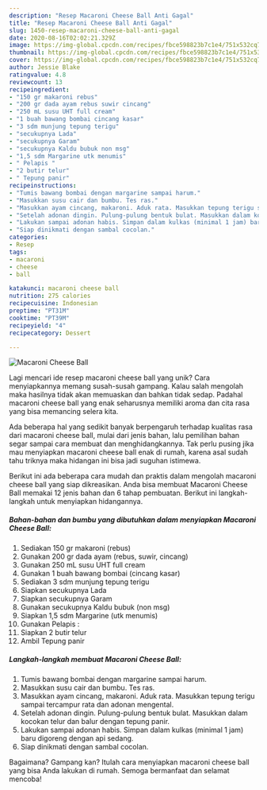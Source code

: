```yaml
---
description: "Resep Macaroni Cheese Ball Anti Gagal"
title: "Resep Macaroni Cheese Ball Anti Gagal"
slug: 1450-resep-macaroni-cheese-ball-anti-gagal
date: 2020-08-16T02:02:21.329Z
image: https://img-global.cpcdn.com/recipes/fbce598823b7c1e4/751x532cq70/macaroni-cheese-ball-foto-resep-utama.jpg
thumbnail: https://img-global.cpcdn.com/recipes/fbce598823b7c1e4/751x532cq70/macaroni-cheese-ball-foto-resep-utama.jpg
cover: https://img-global.cpcdn.com/recipes/fbce598823b7c1e4/751x532cq70/macaroni-cheese-ball-foto-resep-utama.jpg
author: Jessie Blake
ratingvalue: 4.8
reviewcount: 13
recipeingredient:
- "150 gr makaroni rebus"
- "200 gr dada ayam rebus suwir cincang"
- "250 mL susu UHT full cream"
- "1 buah bawang bombai cincang kasar"
- "3 sdm munjung tepung terigu"
- "secukupnya Lada"
- "secukupnya Garam"
- "secukupnya Kaldu bubuk non msg"
- "1,5 sdm Margarine utk menumis"
- " Pelapis "
- "2 butir telur"
- " Tepung panir"
recipeinstructions:
- "Tumis bawang bombai dengan margarine sampai harum."
- "Masukkan susu cair dan bumbu. Tes ras."
- "Masukkan ayam cincang, makaroni. Aduk rata. Masukkan tepung terigu sampai tercampur rata dan adonan mengental."
- "Setelah adonan dingin. Pulung-pulung bentuk bulat. Masukkan dalam kocokan telur dan balur dengan tepung panir."
- "Lakukan sampai adonan habis. Simpan dalam kulkas (minimal 1 jam) baru digoreng dengan api sedang."
- "Siap dinikmati dengan sambal cocolan."
categories:
- Resep
tags:
- macaroni
- cheese
- ball

katakunci: macaroni cheese ball 
nutrition: 275 calories
recipecuisine: Indonesian
preptime: "PT31M"
cooktime: "PT39M"
recipeyield: "4"
recipecategory: Dessert

---
```



![Macaroni Cheese Ball](https://img-global.cpcdn.com/recipes/fbce598823b7c1e4/751x532cq70/macaroni-cheese-ball-foto-resep-utama.jpg)

Lagi mencari ide resep macaroni cheese ball yang unik? Cara menyiapkannya memang susah-susah gampang. Kalau salah mengolah maka hasilnya tidak akan memuaskan dan bahkan tidak sedap. Padahal macaroni cheese ball yang enak seharusnya memiliki aroma dan cita rasa yang bisa memancing selera kita.



Ada beberapa hal yang sedikit banyak berpengaruh terhadap kualitas rasa dari macaroni cheese ball, mulai dari jenis bahan, lalu pemilihan bahan segar sampai cara membuat dan menghidangkannya. Tak perlu pusing jika mau menyiapkan macaroni cheese ball enak di rumah, karena asal sudah tahu triknya maka hidangan ini bisa jadi suguhan istimewa.


Berikut ini ada beberapa cara mudah dan praktis dalam mengolah macaroni cheese ball yang siap dikreasikan. Anda bisa membuat Macaroni Cheese Ball memakai 12 jenis bahan dan 6 tahap pembuatan. Berikut ini langkah-langkah untuk menyiapkan hidangannya.

<!--inarticleads1-->

##### Bahan-bahan dan bumbu yang dibutuhkan dalam menyiapkan Macaroni Cheese Ball:

1. Sediakan 150 gr makaroni (rebus)
1. Gunakan 200 gr dada ayam (rebus, suwir, cincang)
1. Gunakan 250 mL susu UHT full cream
1. Gunakan 1 buah bawang bombai (cincang kasar)
1. Sediakan 3 sdm munjung tepung terigu
1. Siapkan secukupnya Lada
1. Siapkan secukupnya Garam
1. Gunakan secukupnya Kaldu bubuk (non msg)
1. Siapkan 1,5 sdm Margarine (utk menumis)
1. Gunakan  Pelapis :
1. Siapkan 2 butir telur
1. Ambil  Tepung panir




<!--inarticleads2-->

##### Langkah-langkah membuat Macaroni Cheese Ball:

1. Tumis bawang bombai dengan margarine sampai harum.
1. Masukkan susu cair dan bumbu. Tes ras.
1. Masukkan ayam cincang, makaroni. Aduk rata. Masukkan tepung terigu sampai tercampur rata dan adonan mengental.
1. Setelah adonan dingin. Pulung-pulung bentuk bulat. Masukkan dalam kocokan telur dan balur dengan tepung panir.
1. Lakukan sampai adonan habis. Simpan dalam kulkas (minimal 1 jam) baru digoreng dengan api sedang.
1. Siap dinikmati dengan sambal cocolan.




Bagaimana? Gampang kan? Itulah cara menyiapkan macaroni cheese ball yang bisa Anda lakukan di rumah. Semoga bermanfaat dan selamat mencoba!

